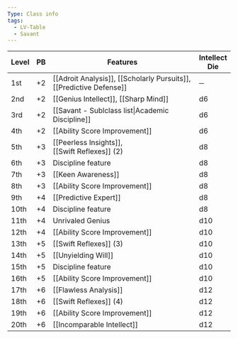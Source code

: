 ```yaml
---
Type: Class info
tags:
  - LV-Table
  - Savant
---
```


| Level | PB  | Features                                                            | Intellect  <br>Die |
| ----- | --- | ------------------------------------------------------------------- | ------------------ |
| 1st   | +2  | [[Adroit Analysis]], [[Scholarly Pursuits]], [[Predictive Defense]] | ─                  |
| 2nd   | +2  | [[Genius Intellect]], [[Sharp Mind]]                                | d6                 |
| 3rd   | +2  | [[Savant - Sublclass list\|Academic Discipline]]                    | d6                 |
| 4th   | +2  | [[Ability Score Improvement]]                                       | d6                 |
| 5th   | +3  | [[Peerless Insights]],  <br>[[Swift Reflexes]] (2)                  | d8                 |
| 6th   | +3  | Discipline feature                                                  | d8                 |
| 7th   | +3  | [[Keen Awareness]]                                                  | d8                 |
| 8th   | +3  | [[Ability Score Improvement]]                                       | d8                 |
| 9th   | +4  | [[Predictive Expert]]                                               | d8                 |
| 10th  | +4  | Discipline feature                                                  | d8                 |
| 11th  | +4  | Unrivaled Genius                                                    | d10                |
| 12th  | +4  | [[Ability Score Improvement]]                                       | d10                |
| 13th  | +5  | [[Swift Reflexes]] (3)                                              | d10                |
| 14th  | +5  | [[Unyielding Will]]                                                 | d10                |
| 15th  | +5  | Discipline feature                                                  | d10                |
| 16th  | +5  | [[Ability Score Improvement]]                                       | d10                |
| 17th  | +6  | [[Flawless Analysis]]                                               | d12                |
| 18th  | +6  | [[Swift Reflexes]] (4)                                              | d12                |
| 19th  | +6  | [[Ability Score Improvement]]                                       | d12                |
| 20th  | +6  | [[Incomparable Intellect]]                                          | d12                |
